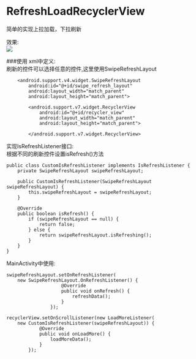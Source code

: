 # RefreshLoadRecyclerView
简单的实现上拉加载，下拉刷新

效果:  
![](https://github.com/Mrqinlei/LoadRecyclerView/blob/master/PreviewImage/load.gif?raw=true)

###使用
xml中定义:  
刷新的控件可以选择任意的控件,这里使用SwipeRefreshLayout

		<android.support.v4.widget.SwipeRefreshLayout
	        android:id="@+id/swipe_refresh_layout"
	        android:layout_width="match_parent"
	        android:layout_height="match_parent">
	
	        <android.support.v7.widget.RecyclerView
	            android:id="@+id/recycler_view"
	            android:layout_width="match_parent"
	            android:layout_height="match_parent">
	
	        </android.support.v7.widget.RecyclerView>

实现IsRefreshListener接口:  
根据不同的刷新控件设置isRefresh()方法

	public class CustomIsRefreshListener implements IsRefreshListener {
	    private SwipeRefreshLayout swipeRefreshLayout;
	
	    public CustomIsRefreshListener(SwipeRefreshLayout swipeRefreshLayout) {
	        this.swipeRefreshLayout = swipeRefreshLayout;
	    }
	
	    @Override
	    public boolean isRefresh() {
	        if (swipeRefreshLayout == null) {
	            return false;
	        } else {
	            return swipeRefreshLayout.isRefreshing();
	        }
	    }
	}

MainActivity中使用:

	swipeRefreshLayout.setOnRefreshListener(
	    new SwipeRefreshLayout.OnRefreshListener() {
	                    @Override
	                    public void onRefresh() {
	                        refreshData();
	                    }
	                });
	
	recyclerView.setOnScrollListener(new LoadMoreListener(
	    new CustomIsRefreshListener(swipeRefreshLayout)) {
	            @Override
	            public void onLoadMore() {
	                loadMoreData();
	            }
	        });





